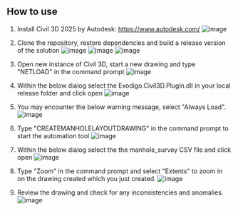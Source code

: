 ## How to use

1) Install Civil 3D 2025 by Autodesk: https://www.autodesk.com/
![image](https://github.com/user-attachments/assets/13d4ae46-aef3-4e62-8177-476b5088a24b)

2) Clone the repository, restore dependencies and build a release version of the solution
![image](https://github.com/user-attachments/assets/9700a375-041f-4ab5-a3d0-9a942b846231)
![image](https://github.com/user-attachments/assets/5f7d635c-3807-4c34-92b5-3a264f7bc1d9)
![image](https://github.com/user-attachments/assets/e991189a-c2bc-458a-be5a-a3333e1e154e)

3) Open new instance of Civil 3D, start a new drawing and type "NETLOAD" in the command prompt
![image](https://github.com/user-attachments/assets/0343b033-c9a3-483c-98b2-26b9057779a2)

4) Within the below dialog select the Exodigo.Civil3D.Plugin.dll in your local release folder and click open 
![image](https://github.com/user-attachments/assets/d8982516-3129-4c7a-9dce-031f0a4291db)

5) You may encounter the below warning message, select "Always Load".
![image](https://github.com/user-attachments/assets/80641e31-0bab-4cf7-b521-faea2525e7ae)

6) Type "CREATEMANHOLELAYOUTDRAWING" in the command prompt to start the automation tool
![image](https://github.com/user-attachments/assets/1279e360-d7da-45f5-8fb4-11e6778c1837)

7) Within the below dialog select the the manhole_survey CSV file and click open 
![image](https://github.com/user-attachments/assets/bc0da181-119a-47e2-b3cf-a6958f257aaf)

8) Type "Zoom" in the command prompt and select "Extents" to zoom in on the drawing created which you just created.
![image](https://github.com/user-attachments/assets/9318a9d5-1be8-40c7-aff4-8d36afeafc33)

9) Review the drawing and check for any inconsistencies and anomalies.
![image](https://github.com/user-attachments/assets/a28a9873-cd61-4307-9bb8-c97cdfb34aae)


